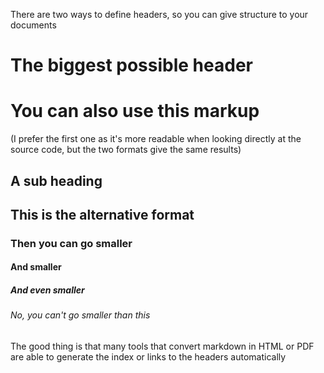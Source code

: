 There are two ways to define headers, so you can 
give structure to your documents

The biggest possible header
===========================

# You can also use this markup

(I prefer the first one as it's more readable when 
looking directly at the source code, but the two 
formats give the same results)
 
A sub heading
-------------
 
## This is the alternative format

### Then you can go smaller

#### And smaller

##### And even smaller

###### No, you can't go smaller than this

The good thing is that many tools that convert 
markdown in HTML or PDF are able to generate the 
index or links to the headers automatically 